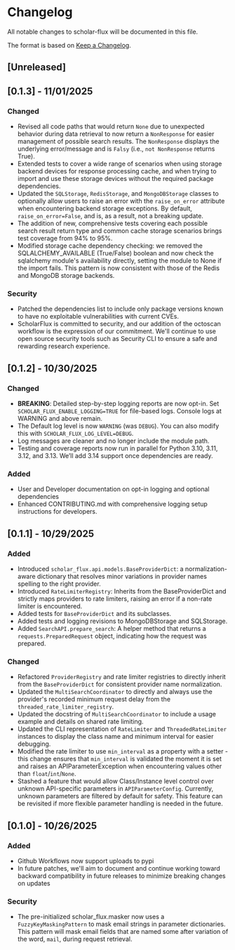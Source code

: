 # Changelog

All notable changes to scholar-flux will be documented in this file.

The format is based on [Keep a Changelog](https://keepachangelog.com/en/1.0.0/).

## [Unreleased]

## [0.1.3] - 11/01/2025
### Changed
- Revised all code paths that would return `None` due to unexpected behavior during data retrieval to now return a `NonResponse` for easier management of possible search results. The `NonResponse` displays the underlying error/message and is `Falsy` (i.e., `not NonResponse` returns True).
- Extended tests to cover a wide range of scenarios when using storage backend devices for response processing cache, and when trying to import and use these storage devices without the required package dependencies.
- Updated the `SQLStorage`, `RedisStorage`, and `MongoDBStorage` classes to optionally allow users to raise an error with the `raise_on_error` attribute when encountering backend storage exceptions. By default, `raise_on_error=False`, and is, as a result, not a breaking update.
- The addition of new, comprehensive tests covering each possible search result return type and common cache storage scenarios brings test coverage from 94% to 95%.
- Modified storage cache dependency checking: we removed the SQLALCHEMY_AVAILABLE (True/False) boolean and now check the sqlalchemy module's availability directly, setting the module to None if the import fails. This pattern is now consistent with those of the Redis and MongoDB storage backends.

### Security
- Patched the dependencies list to include only package versions known to have no exploitable vulnerabilities with current CVEs.
- ScholarFlux is committed to security, and our addition of the octoscan workflow is the expression of our commitment. We'll continue to use open source security tools such as Security CLI to ensure a safe and rewarding research experience.

## [0.1.2] - 10/30/2025
### Changed
- **BREAKING**: Detailed step-by-step logging reports are now opt-in. Set `SCHOLAR_FLUX_ENABLE_LOGGING=TRUE` for file-based logs. Console logs at WARNING and above remain.
- The Default log level is now `WARNING` (was `DEBUG`). You can also modify this with `SCHOLAR_FLUX_LOG_LEVEL=DEBUG`.
- Log messages are cleaner and no longer include the module path.
- Testing and coverage reports now run in parallel for Python 3.10, 3.11, 3.12, and 3.13. We’ll add 3.14 support once dependencies are ready.


### Added
- User and Developer documentation on opt-in logging and optional dependencies
- Enhanced CONTRIBUTING.md with comprehensive logging setup instructions for developers.


## [0.1.1] - 10/29/2025
### Added
- Introduced `scholar_flux.api.models.BaseProviderDict`: a normalization-aware dictionary that resolves minor variations in provider names spelling to the right provider.
- Introduced `RateLimiterRegistry`: Inherits from the BaseProviderDict and strictly maps providers to rate limiters, raising an error if a non-rate limiter is encountered.
- Added tests for `BaseProviderDict` and its subclasses.
- Added tests and logging revisions to MongoDBStorage and SQLStorage.
- Added `SearchAPI.prepare_search`: A helper method that returns a `requests.PreparedRequest` object, indicating how the request was prepared.

### Changed
- Refactored `ProviderRegistry` and rate limiter registries to directly inherit from the `BaseProviderDict` for consistent provider name normalization.
- Updated the `MultiSearchCoordinator` to directly and always use the provider's recorded minimum request delay from the `threaded_rate_limiter_registry`.
- Updated the docstring of `MultiSearchCoordinator` to include a usage example and details on shared rate limiting.
- Updated the CLI representation of `RateLimiter` and `ThreadedRateLimiter` instances to display the class name and minimum interval for easier debugging.
- Modified the rate limiter to use `min_interval` as a property with a setter - this change ensures that `min_interval` is validated the moment it is set and raises an APIParameterException when encountering values other than `float`/`int`/`None`.
- Stashed a feature that would allow Class/Instance level control over unknown API-specific parameters in `APIParameterConfig`. Currently, unknown parameters are filtered by default for safety. This feature can be revisited if more flexible parameter handling is needed in the future.

## [0.1.0] - 10/26/2025
### Added
- Github Workflows now support uploads to pypi
- In future patches, we'll aim to document and continue working toward backward compatibility in future releases to minimize breaking changes on updates

### Security
- The pre-initialized scholar_flux.masker now uses a `FuzzyKeyMaskingPattern` to mask email strings in parameter
  dictionaries. This pattern will mask email fields that are named some after variation of the word, `mail`, during
  request retrieval.
